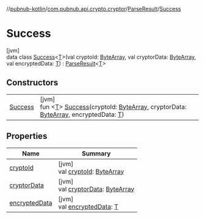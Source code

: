 //[pubnub-kotlin](../../../../index.md)/[com.pubnub.api.crypto.cryptor](../../index.md)/[ParseResult](../index.md)/[Success](index.md)

# Success

[jvm]\
data class [Success](index.md)&lt;[T](index.md)&gt;(val cryptoId: [ByteArray](https://kotlinlang.org/api/latest/jvm/stdlib/kotlin/-byte-array/index.html), val cryptorData: [ByteArray](https://kotlinlang.org/api/latest/jvm/stdlib/kotlin/-byte-array/index.html), val encryptedData: [T](index.md)) : [ParseResult](../index.md)&lt;[T](index.md)&gt;

## Constructors

| | |
|---|---|
| [Success](-success.md) | [jvm]<br>fun &lt;[T](index.md)&gt; [Success](-success.md)(cryptoId: [ByteArray](https://kotlinlang.org/api/latest/jvm/stdlib/kotlin/-byte-array/index.html), cryptorData: [ByteArray](https://kotlinlang.org/api/latest/jvm/stdlib/kotlin/-byte-array/index.html), encryptedData: [T](index.md)) |

## Properties

| Name | Summary |
|---|---|
| [cryptoId](crypto-id.md) | [jvm]<br>val [cryptoId](crypto-id.md): [ByteArray](https://kotlinlang.org/api/latest/jvm/stdlib/kotlin/-byte-array/index.html) |
| [cryptorData](cryptor-data.md) | [jvm]<br>val [cryptorData](cryptor-data.md): [ByteArray](https://kotlinlang.org/api/latest/jvm/stdlib/kotlin/-byte-array/index.html) |
| [encryptedData](encrypted-data.md) | [jvm]<br>val [encryptedData](encrypted-data.md): [T](index.md) |
